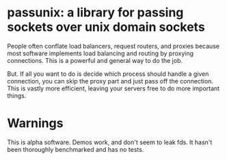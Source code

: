 # passunix: a library for passing sockets over unix domain sockets

People often conflate load balancers, request routers, and proxies because most
software implements load balancing and routing by proxying connections. This is
a powerful and general way to do the job.

But. If all you want to do is decide which process should handle a given connection, you can
skip the proxy part and just pass off the connection. This is vastly more efficient, leaving
your servers free to do more important things.

# Warnings

This is alpha software. Demos work, and don't seem to leak fds.
It hasn't been thoroughly benchmarked and has no tests.
